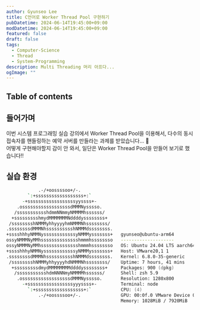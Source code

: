 ```yaml
---
author: Gyunseo Lee
title: C언어로 Worker Thread Pool 구현하기
pubDatetime: 2024-06-14T19:45:00+09:00
modDatetime: 2024-06-14T19:45:00+09:00
featured: false
draft: false
tags:
  - Computer-Science
  - Thread
  - System-Programming
description: Multi Threading 머리 아프다...
ogImage: ""
---
```


## Table of contents

## 들어가며

이번 시스템 프로그래밍 실습 강의에서 Worker Thread Pool을 이용해서, 다수의 동시 접속자를 핸들링하는 예약 서버를 만들라는 과제를 받았습니다... 🥲  
어떻게 구현해야할지 감이 안 와서, 일단은 Worker Thread Pool을 만들어 보기로 했습니다!!

## 실습 환경

```zsh
            .-/+oossssoo+/-.
        `:+ssssssssssssssssss+:`
      -+ssssssssssssssssssyyssss+-
    .ossssssssssssssssssdMMMNysssso.
   /ssssssssssshdmmNNmmyNMMMMhssssss/
  +ssssssssshmydMMMMMMMNddddyssssssss+
 /sssssssshNMMMyhhyyyyhmNMMMNhssssssss/
.ssssssssdMMMNhsssssssssshNMMMdssssssss.
+sssshhhyNMMNyssssssssssssyNMMMysssssss+   gyunseo@ubuntu-arm64
ossyNMMMNyMMhsssssssssssssshmmmhssssssso   --------------------
ossyNMMMNyMMhsssssssssssssshmmmhssssssso   OS: Ubuntu 24.04 LTS aarch64
+sssshhhyNMMNyssssssssssssyNMMMysssssss+   Host: VMware20,1 1
.ssssssssdMMMNhsssssssssshNMMMdssssssss.   Kernel: 6.8.0-35-generic
 /sssssssshNMMMyhhyyyyhdNMMMNhssssssss/    Uptime: 7 hours, 41 mins
  +sssssssssdmydMMMMMMMMddddyssssssss+     Packages: 900 (dpkg)
   /ssssssssssshdmNNNNmyNMMMMhssssss/      Shell: zsh 5.9
    .ossssssssssssssssssdMMMNysssso.       Resolution: 1280x800
      -+sssssssssssssssssyyyssss+-         Terminal: node
        `:+ssssssssssssssssss+:`           CPU: (4)
            .-/+oossssoo+/-.               GPU: 00:0f.0 VMware Device 0406
                                           Memory: 1028MiB / 7920MiB



```
